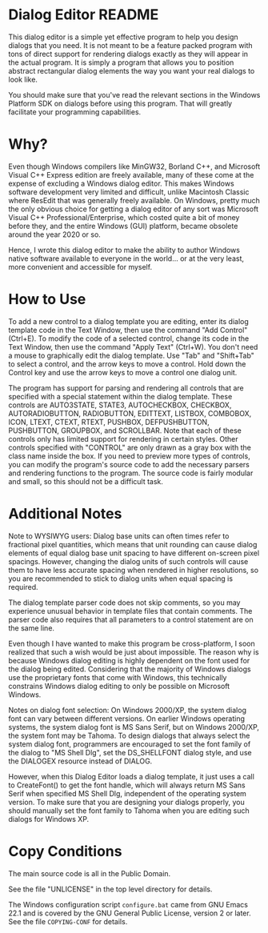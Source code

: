 Dialog Editor README
====================

This dialog editor is a simple yet effective program to help you
design dialogs that you need.  It is not meant to be a feature packed
program with tons of direct support for rendering dialogs exactly as
they will appear in the actual program.  It is simply a program that
allows you to position abstract rectangular dialog elements the way
you want your real dialogs to look like.

You should make sure that you've read the relevant sections in the
Windows Platform SDK on dialogs before using this program.  That will
greatly facilitate your programming capabilities.

Why?
====

Even though Windows compilers like MinGW32, Borland C++, and Microsoft
Visual C++ Express edition are freely available, many of these come at
the expense of excluding a Windows dialog editor.  This makes Windows
software development very limited and difficult, unlike Macintosh
Classic where ResEdit that was generally freely available.  On
Windows, pretty much the only obvious choice for getting a dialog
editor of any sort was Microsoft Visual C++ Professional/Enterprise,
which costed quite a bit of money before they, and the entire Windows
(GUI) platform, became obsolete around the year 2020 or so.

Hence, I wrote this dialog editor to make the ability to author
Windows native software available to everyone in the world... or at
the very least, more convenient and accessible for myself.

How to Use
==========

To add a new control to a dialog template you are editing, enter its
dialog template code in the Text Window, then use the command "Add
Control" (Ctrl+E).  To modify the code of a selected control, change
its code in the Text Window, then use the command "Apply Text"
(Ctrl+W).  You don't need a mouse to graphically edit the dialog
template.  Use "Tab" and "Shift+Tab" to select a control, and the
arrow keys to move a control.  Hold down the Control key and use the
arrow keys to move a control one dialog unit.

The program has support for parsing and rendering all controls that
are specified with a special statement within the dialog template.
These controls are AUTO3STATE, STATE3, AUTOCHECKBOX, CHECKBOX,
AUTORADIOBUTTON, RADIOBUTTON, EDITTEXT, LISTBOX, COMBOBOX, ICON,
LTEXT, CTEXT, RTEXT, PUSHBOX, DEFPUSHBUTTON, PUSHBUTTON, GROUPBOX, and
SCROLLBAR.  Note that each of these controls only has limited support
for rendering in certain styles.  Other controls specified with
"CONTROL" are only drawn as a gray box with the class name inside the
box.  If you need to preview more types of controls, you can modify
the program's source code to add the necessary parsers and rendering
functions to the program.  The source code is fairly modular and
small, so this should not be a difficult task.

Additional Notes
================

Note to WYSIWYG users: Dialog base units can often times refer to
fractional pixel quantities, which means that unit rounding can cause
dialog elements of equal dialog base unit spacing to have different
on-screen pixel spacings.  However, changing the dialog units of such
controls will cause them to have less accurate spacing when rendered
in higher resolutions, so you are recommended to stick to dialog units
when equal spacing is required.

The dialog template parser code does not skip comments, so you may
experience unusual behavior in template files that contain comments.
The parser code also requires that all parameters to a control
statement are on the same line.

Even though I have wanted to make this program be cross-platform, I
soon realized that such a wish would be just about impossible.  The
reason why is because Windows dialog editing is highly dependent on
the font used for the dialog being edited.  Considering that the
majority of Windows dialogs use the proprietary fonts that come with
Windows, this technically constrains Windows dialog editing to only be
possible on Microsoft Windows.

Notes on dialog font selection: On Windows 2000/XP, the system dialog
font can vary between different versions.  On earlier Windows
operating systems, the system dialog font is MS Sans Serif, but on
Windows 2000/XP, the system font may be Tahoma.  To design dialogs
that always select the system dialog font, programmers are encouraged
to set the font family of the dialog to "MS Shell Dlg", set the
DS_SHELLFONT dialog style, and use the DIALOGEX resource instead of
DIALOG.

However, when this Dialog Editor loads a dialog template, it just uses
a call to CreateFont() to get the font handle, which will always
return MS Sans Serif when specified MS Shell Dlg, independent of the
operating system version.  To make sure that you are designing your
dialogs properly, you should manually set the font family to Tahoma
when you are editing such dialogs for Windows XP.

Copy Conditions
===============

The main source code is all in the Public Domain.

See the file "UNLICENSE" in the top level directory for details.

The Windows configuration script `configure.bat` came from GNU Emacs
22.1 and is covered by the GNU General Public License, version 2 or
later.  See the file `COPYING-CONF` for details.
